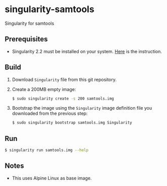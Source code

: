 # singularity-samtools

Singularity for samtools

## Prerequisites

- Singularity 2.2 must be installed on your system. [Here](http://singularity.lbl.gov/docs-quick-start-installation) is the instruction. 

## Build

1. Download `Singularity` file from this git repository.

1. Create a 200MB empty image:

    ```bash
    $ sudo singularity create -s 200 samtools.img
    ```

1. Bootstrap the image using the `Singularity` image definition file you downloaded from the previous step:

    ```bash
    $ sudo singularity bootstrap samtools.img Singularity
    ```

## Run

```bash
$ singularity run samtools.img --help
```

## Notes

- This uses Alpine Linux as base image.
